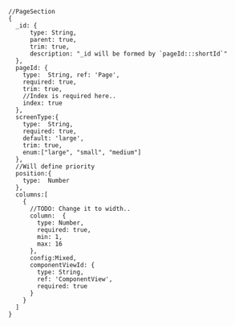     //PageSection
    {
      _id: {
          type: String,
          parent: true,
          trim: true,
          description: "_id will be formed by `pageId:::shortId`"
      },
      pageId: {
        type:  String, ref: 'Page',
        required: true,
        trim: true,
        //Index is required here..
        index: true
      },
      screenType:{
        type:  String,
        required: true,
        default: 'large',
        trim: true,
        enum:["large", "small", "medium"]
      },
      //Will define priority
      position:{
        type:  Number
      },
      columns:[
        {
          //TODO: Change it to width..
          column:  {
            type: Number,
            required: true,
            min: 1,
            max: 16
          },
          config:Mixed,
          componentViewId: {
            type: String,
            ref: 'ComponentView',
            required: true
          }
        }
      ]
    }



